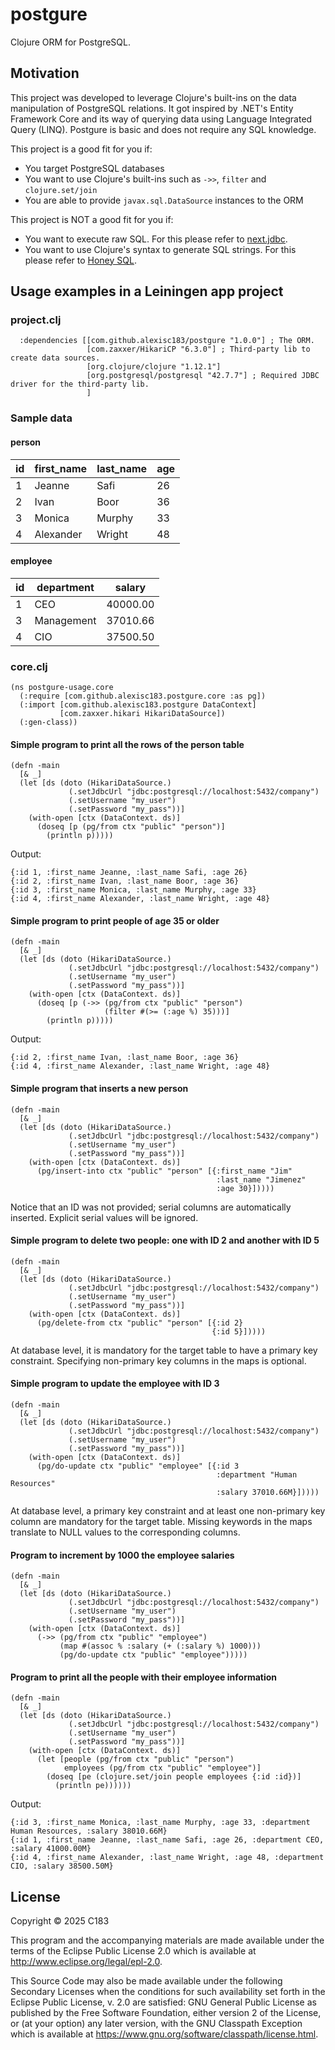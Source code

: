 # postgure

Clojure ORM for PostgreSQL.

## Motivation

This project was developed to leverage Clojure's built-ins on the data manipulation of PostgreSQL relations. It got inspired by .NET's Entity Framework Core and its way of querying data using Language Integrated Query (LINQ). Postgure is basic and does not require any SQL knowledge.

This project is a good fit for you if:
- You target PostgreSQL databases
- You want to use Clojure's built-ins such as `->>`, `filter` and `clojure.set/join`
- You are able to provide `javax.sql.DataSource` instances to the ORM

This project is NOT a good fit for you if:
- You want to execute raw SQL. For this please refer to [next.jdbc](https://github.com/seancorfield/next-jdbc).
- You want to use Clojure's syntax to generate SQL strings. For this please refer to [Honey SQL](https://github.com/seancorfield/honeysql).

## Usage examples in a Leiningen app project

### project.clj

```
  :dependencies [[com.github.alexisc183/postgure "1.0.0"] ; The ORM.
                 [com.zaxxer/HikariCP "6.3.0"] ; Third-party lib to create data sources.
                 [org.clojure/clojure "1.12.1"]
                 [org.postgresql/postgresql "42.7.7"] ; Required JDBC driver for the third-party lib.
                 ]
```

### Sample data

#### person

| id | first_name | last_name | age |
|----|------------|-----------|-----|
| 1  | Jeanne     | Safi      | 26  |
| 2  | Ivan       | Boor      | 36  |
| 3  | Monica     | Murphy    | 33  |
| 4  | Alexander  | Wright    | 48  |

#### employee

| id | department | salary   |
|----|------------|----------|
| 1  | CEO        | 40000.00 |
| 3  | Management | 37010.66 |
| 4  | CIO        | 37500.50 |

### core.clj

```
(ns postgure-usage.core
  (:require [com.github.alexisc183.postgure.core :as pg])
  (:import [com.github.alexisc183.postgure DataContext]
           [com.zaxxer.hikari HikariDataSource])
  (:gen-class))
```

#### Simple program to print all the rows of the person table

```
(defn -main
  [& _]
  (let [ds (doto (HikariDataSource.)
             (.setJdbcUrl "jdbc:postgresql://localhost:5432/company")
             (.setUsername "my_user")
             (.setPassword "my_pass"))]
    (with-open [ctx (DataContext. ds)]
      (doseq [p (pg/from ctx "public" "person")]
        (println p)))))
```

Output:

```
{:id 1, :first_name Jeanne, :last_name Safi, :age 26}
{:id 2, :first_name Ivan, :last_name Boor, :age 36}
{:id 3, :first_name Monica, :last_name Murphy, :age 33}
{:id 4, :first_name Alexander, :last_name Wright, :age 48}
```

#### Simple program to print people of age 35 or older

```
(defn -main
  [& _]
  (let [ds (doto (HikariDataSource.)
             (.setJdbcUrl "jdbc:postgresql://localhost:5432/company")
             (.setUsername "my_user")
             (.setPassword "my_pass"))]
    (with-open [ctx (DataContext. ds)]
      (doseq [p (->> (pg/from ctx "public" "person")
                     (filter #(>= (:age %) 35)))]
        (println p)))))
```

Output:

```
{:id 2, :first_name Ivan, :last_name Boor, :age 36}
{:id 4, :first_name Alexander, :last_name Wright, :age 48}
```

#### Simple program that inserts a new person

```
(defn -main
  [& _]
  (let [ds (doto (HikariDataSource.)
             (.setJdbcUrl "jdbc:postgresql://localhost:5432/company")
             (.setUsername "my_user")
             (.setPassword "my_pass"))]
    (with-open [ctx (DataContext. ds)]
      (pg/insert-into ctx "public" "person" [{:first_name "Jim"
                                              :last_name "Jimenez"
                                              :age 30}]))))
```

Notice that an ID was not provided; serial columns are automatically inserted. Explicit serial values will be ignored.

#### Simple program to delete two people: one with ID 2 and another with ID 5

```
(defn -main
  [& _]
  (let [ds (doto (HikariDataSource.)
             (.setJdbcUrl "jdbc:postgresql://localhost:5432/company")
             (.setUsername "my_user")
             (.setPassword "my_pass"))]
    (with-open [ctx (DataContext. ds)]
      (pg/delete-from ctx "public" "person" [{:id 2}
                                             {:id 5}]))))
```

At database level, it is mandatory for the target table to have a primary key constraint. Specifying non-primary key columns in the maps is optional.

#### Simple program to update the employee with ID 3

```
(defn -main
  [& _]
  (let [ds (doto (HikariDataSource.)
             (.setJdbcUrl "jdbc:postgresql://localhost:5432/company")
             (.setUsername "my_user")
             (.setPassword "my_pass"))]
    (with-open [ctx (DataContext. ds)]
      (pg/do-update ctx "public" "employee" [{:id 3
                                              :department "Human Resources"
                                              :salary 37010.66M}]))))
```

At database level, a primary key constraint and at least one non-primary key column are mandatory for the target table. Missing keywords in the maps translate to NULL values to the corresponding columns.

#### Program to increment by 1000 the employee salaries

```
(defn -main
  [& _]
  (let [ds (doto (HikariDataSource.)
             (.setJdbcUrl "jdbc:postgresql://localhost:5432/company")
             (.setUsername "my_user")
             (.setPassword "my_pass"))]
    (with-open [ctx (DataContext. ds)]
      (->> (pg/from ctx "public" "employee")
           (map #(assoc % :salary (+ (:salary %) 1000)))
           (pg/do-update ctx "public" "employee")))))
```

#### Program to print all the people with their employee information

```
(defn -main
  [& _]
  (let [ds (doto (HikariDataSource.)
             (.setJdbcUrl "jdbc:postgresql://localhost:5432/company")
             (.setUsername "my_user")
             (.setPassword "my_pass"))]
    (with-open [ctx (DataContext. ds)]
      (let [people (pg/from ctx "public" "person")
            employees (pg/from ctx "public" "employee")]
        (doseq [pe (clojure.set/join people employees {:id :id})]
          (println pe))))))
```

Output:

```
{:id 3, :first_name Monica, :last_name Murphy, :age 33, :department Human Resources, :salary 38010.66M}
{:id 1, :first_name Jeanne, :last_name Safi, :age 26, :department CEO, :salary 41000.00M}
{:id 4, :first_name Alexander, :last_name Wright, :age 48, :department CIO, :salary 38500.50M}
```

## License

Copyright © 2025 C183

This program and the accompanying materials are made available under the
terms of the Eclipse Public License 2.0 which is available at
http://www.eclipse.org/legal/epl-2.0.

This Source Code may also be made available under the following Secondary
Licenses when the conditions for such availability set forth in the Eclipse
Public License, v. 2.0 are satisfied: GNU General Public License as published by
the Free Software Foundation, either version 2 of the License, or (at your
option) any later version, with the GNU Classpath Exception which is available
at https://www.gnu.org/software/classpath/license.html.
